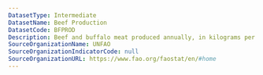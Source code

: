 ```yaml
---
DatasetType: Intermediate
DatasetName: Beef Production
DatasetCode: BFPROD
Description: Beef and buffalo meat produced annually, in kilograms per person
SourceOrganizationName: UNFAO
SourceOrganizationIndicatorCode: null
SourceOrganizationURL: https://www.fao.org/faostat/en/#home
---
```


